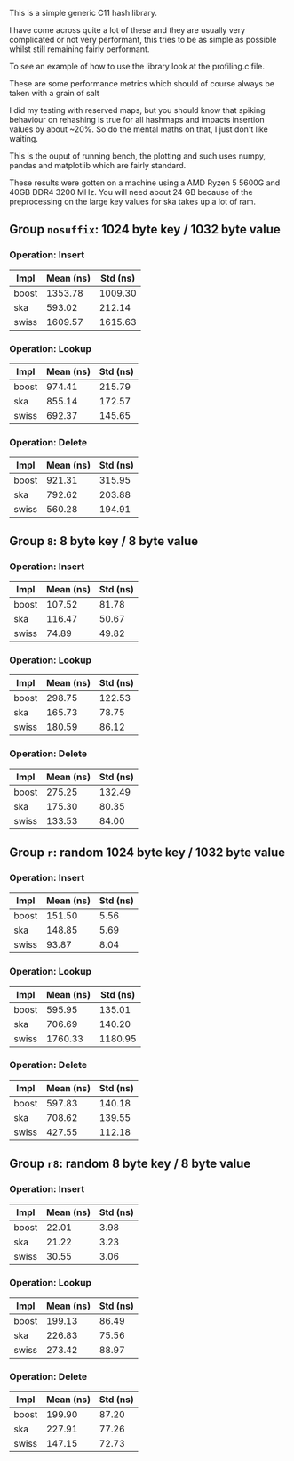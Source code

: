 This is a simple generic C11 hash library.

I have come across quite a lot of these and they are usually very complicated or not very performant, this tries to be as simple as possible whilst still remaining fairly performant.


To see an example of how to use the library look at the profiling.c file.

These are some performance metrics which should of course always be taken with a grain of salt

I did my testing with reserved maps, but you should know that spiking behaviour on rehashing is true for all hashmaps and impacts insertion values by about ~20%. So do the mental maths on that, I just don't like waiting.

This is the ouput of running bench, the plotting and such uses numpy, pandas and matplotlib which are fairly standard.

These results were gotten on a machine using a AMD Ryzen 5 5600G and 40GB DDR4 3200 MHz. You will need about 24 GB because of the preprocessing on the large key values for ska takes up a lot of ram.

## Group `nosuffix`: 1024 byte key / 1032 byte value

### Operation: Insert

| Impl | Mean (ns) | Std (ns) |
| --- | --- | --- |
| boost | 1353.78 | 1009.30 |
| ska | 593.02 | 212.14 |
| swiss | 1609.57 | 1615.63 |

### Operation: Lookup

| Impl | Mean (ns) | Std (ns) |
| --- | --- | --- |
| boost | 974.41 | 215.79 |
| ska | 855.14 | 172.57 |
| swiss | 692.37 | 145.65 |

### Operation: Delete

| Impl | Mean (ns) | Std (ns) |
| --- | --- | --- |
| boost | 921.31 | 315.95 |
| ska | 792.62 | 203.88 |
| swiss | 560.28 | 194.91 |

## Group `8`: 8 byte key / 8 byte value

### Operation: Insert

| Impl | Mean (ns) | Std (ns) |
| --- | --- | --- |
| boost | 107.52 | 81.78 |
| ska | 116.47 | 50.67 |
| swiss | 74.89 | 49.82 |

### Operation: Lookup

| Impl | Mean (ns) | Std (ns) |
| --- | --- | --- |
| boost | 298.75 | 122.53 |
| ska | 165.73 | 78.75 |
| swiss | 180.59 | 86.12 |

### Operation: Delete

| Impl | Mean (ns) | Std (ns) |
| --- | --- | --- |
| boost | 275.25 | 132.49 |
| ska | 175.30 | 80.35 |
| swiss | 133.53 | 84.00 |

## Group `r`: random 1024 byte key / 1032 byte value

### Operation: Insert

| Impl | Mean (ns) | Std (ns) |
| --- | --- | --- |
| boost | 151.50 | 5.56 |
| ska | 148.85 | 5.69 |
| swiss | 93.87 | 8.04 |

### Operation: Lookup

| Impl | Mean (ns) | Std (ns) |
| --- | --- | --- |
| boost | 595.95 | 135.01 |
| ska | 706.69 | 140.20 |
| swiss | 1760.33 | 1180.95 |

### Operation: Delete

| Impl | Mean (ns) | Std (ns) |
| --- | --- | --- |
| boost | 597.83 | 140.18 |
| ska | 708.62 | 139.55 |
| swiss | 427.55 | 112.18 |

## Group `r8`: random 8 byte key / 8 byte value

### Operation: Insert

| Impl | Mean (ns) | Std (ns) |
| --- | --- | --- |
| boost | 22.01 | 3.98 |
| ska | 21.22 | 3.23 |
| swiss | 30.55 | 3.06 |

### Operation: Lookup

| Impl | Mean (ns) | Std (ns) |
| --- | --- | --- |
| boost | 199.13 | 86.49 |
| ska | 226.83 | 75.56 |
| swiss | 273.42 | 88.97 |

### Operation: Delete

| Impl | Mean (ns) | Std (ns) |
| --- | --- | --- |
| boost | 199.90 | 87.20 |
| ska | 227.91 | 77.26 |
| swiss | 147.15 | 72.73 |
